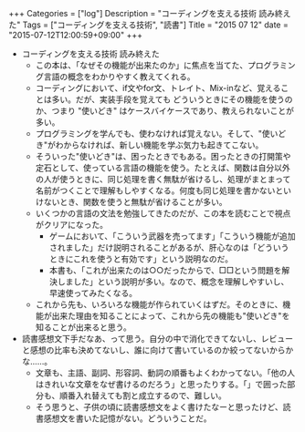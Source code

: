 +++
Categories = ["log"]
Description = "コーディングを支える技術 読み終えた"
Tags = ["コーディングを支える技術", "読書"]
Title = "2015 07 12"
date = "2015-07-12T12:00:59+09:00"
+++

* コーディングを支える技術 読み終えた
	* この本は、「なぜその機能が出来たのか」に焦点を当てた、プログラミング言語の概念をわかりやすく教えてくれる。
	* コーディングにおいて、if文やfor文、トレイト、Mix-inなど、覚えることは多い。だが、実装手段を覚えても どういうときにその機能を使うのか、つまり "使いどき" はケースバイケースであり、教えられないことが多い。
	* プログラミングを学んでも、使わなければ覚えない。そして、"使いどき"がわからなければ、新しい機能を学ぶ気力も起きてこない。
	* そういった"使いどき"は、困ったときでもある。困ったときの打開策や定石として、使っている言語の機能を使う。たとえば、関数は自分以外の人が使うときに、同じ処理を書く無駄が省けるし、処理がまとまって名前がつくことで理解もしやすくなる。何度も同じ処理を書かないといけないとき、関数を使うと無駄が省けることが多い。
	* いくつかの言語の文法を勉強してきたのだが、この本を読むことで視点がクリアになった。
		* ゲームにおいて、「こういう武器を売ってます」「こういう機能が追加されました」だけ説明されることがあるが、肝心なのは「どういうときにこれを使うと有効です」という説明なのだ。
		* 本書も、「これが出来たのは○○だったからで、□□という問題を解決しました」という説明が多い。なので、概念を理解しやすいし、早速使ってみたくなる。
	* これから先も、いろいろな機能が作られていくはずだ。そのときに、機能が出来た理由を知ることによって、これから先の機能も"使いどき"を知ることが出来ると思う。
* 読書感想文下手だなあ、って思う。自分の中で消化できてないし、レビューと感想の比率も決めてないし、誰に向けて書いているのか絞ってないからかな……。
	* 文章も、主語、副詞、形容詞、動詞の順番もよくわかってない。「他の人はきれいな文章をなぜ書けるのだろう」と思ったりする。「」で囲った部分も、順番入れ替えても割と成立するので、難しい。
	* そう思うと、子供の頃に読書感想文をよく書けたなーと思ったけど、読書感想文を書いた記憶がない。どういうことだ。